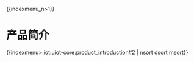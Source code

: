 {{indexmenu_n>1}}


# 产品简介

{{indexmenu>:iot:uiot-core:product_introduction#2 | nsort dsort msort}}
